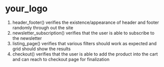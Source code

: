# your_logo
1. header_footer() verifies the existence/appearance of header and footer randomly through out the site
2. newsletter_subscription() verifies that the user is able to subscribe to the newsletter
3. listing_page() verifies that various filters should work as expected and grid should show the results
4. checkout() verifies that the user is able to add the product into the cart and can reach to checkout page for finalization
